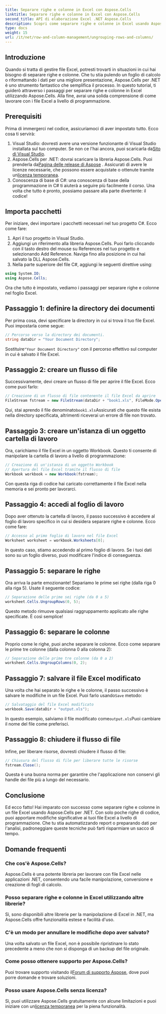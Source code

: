 ```yaml
---
title: Separare righe e colonne in Excel con Aspose.Cells
linktitle: Separare righe e colonne in Excel con Aspose.Cells
second_title: API di elaborazione Excel .NET Aspose.Cells
description: Scopri come separare righe e colonne in Excel usando Aspose.Cells per .NET con questa guida completa. Semplifica la manipolazione dei dati Excel.
type: docs
weight: 15
url: /it/net/row-and-column-management/ungrouping-rows-and-columns/
---
```

## Introduzione
Quando si tratta di gestire file Excel, potresti trovarti in situazioni in cui hai bisogno di separare righe e colonne. Che tu stia pulendo un foglio di calcolo o riformattando i dati per una migliore presentazione, Aspose.Cells per .NET è uno strumento fantastico che semplifica il processo. In questo tutorial, ti guiderò attraverso i passaggi per separare righe e colonne in Excel utilizzando Aspose.Cells. Alla fine, avrai una solida comprensione di come lavorare con i file Excel a livello di programmazione.
## Prerequisiti
Prima di immergerci nel codice, assicuriamoci di aver impostato tutto. Ecco cosa ti servirà:
1.  Visual Studio: dovresti avere una versione funzionante di Visual Studio installata sul tuo computer. Se non ce l'hai ancora, puoi scaricarla da[Sito di Visual Studio](https://visualstudio.microsoft.com/).
2. Aspose.Cells per .NET: dovrai scaricare la libreria Aspose.Cells. Puoi prenderla da[Pagina delle release di Aspose](https://releases.aspose.com/cells/net/) . Assicurati di avere le licenze necessarie, che possono essere acquistate o ottenute tramite un[licenza temporanea](https://purchase.aspose.com/temporary-license/).
3. Conoscenza di base di C#: una conoscenza di base della programmazione in C# ti aiuterà a seguire più facilmente il corso.
Una volta che tutto è pronto, possiamo passare alla parte divertente: il codice!
## Importa pacchetti
Per iniziare, devi importare i pacchetti necessari nel tuo progetto C#. Ecco come fare:
1. Apri il tuo progetto in Visual Studio.
2. Aggiungi un riferimento alla libreria Aspose.Cells. Puoi farlo cliccando con il tasto destro del mouse su References nel tuo progetto e selezionando Add Reference. Naviga fino alla posizione in cui hai salvato la DLL Aspose.Cells.
3. Nella parte superiore del file C#, aggiungi le seguenti direttive using:
```csharp
using System.IO;
using Aspose.Cells;
```
Ora che tutto è impostato, vediamo i passaggi per separare righe e colonne nel foglio Excel. 
## Passaggio 1: definire la directory dei documenti
Per prima cosa, devi specificare la directory in cui si trova il tuo file Excel. Puoi impostarla come segue:
```csharp
// Percorso verso la directory dei documenti.
string dataDir = "Your Document Directory";
```
 Sostituire`"Your Document Directory"` con il percorso effettivo sul computer in cui è salvato il file Excel. 
## Passaggio 2: creare un flusso di file
Successivamente, devi creare un flusso di file per aprire il file Excel. Ecco come puoi farlo:
```csharp
// Creazione di un flusso di file contenente il file Excel da aprire
FileStream fstream = new FileStream(dataDir + "book1.xls", FileMode.Open);
```
 Qui, stai aprendo il file denominato`book1.xls`Assicurati che questo file esista nella directory specificata, altrimenti riceverai un errore di file non trovato.
## Passaggio 3: creare un'istanza di un oggetto cartella di lavoro
Ora, carichiamo il file Excel in un oggetto Workbook. Questo ti consente di manipolare la cartella di lavoro a livello di programmazione:
```csharp
// Creazione di un'istanza di un oggetto Workbook
// Apertura del file Excel tramite il flusso di file
Workbook workbook = new Workbook(fstream);
```
Con questa riga di codice hai caricato correttamente il file Excel nella memoria e sei pronto per lavorarci.
## Passaggio 4: accedi al foglio di lavoro
Dopo aver ottenuto la cartella di lavoro, il passo successivo è accedere al foglio di lavoro specifico in cui si desidera separare righe e colonne. Ecco come fare:
```csharp
// Accesso al primo foglio di lavoro nel file Excel
Worksheet worksheet = workbook.Worksheets[0];
```
In questo caso, stiamo accedendo al primo foglio di lavoro. Se i tuoi dati sono su un foglio diverso, puoi modificare l'indice di conseguenza.
## Passaggio 5: separare le righe
Ora arriva la parte emozionante! Separiamo le prime sei righe (dalla riga 0 alla riga 5). Usate il seguente codice:
```csharp
// Separazione delle prime sei righe (da 0 a 5)
worksheet.Cells.UngroupRows(0, 5);
```
Questo metodo rimuove qualsiasi raggruppamento applicato alle righe specificate. È così semplice!
## Passaggio 6: separare le colonne
Proprio come le righe, puoi anche separare le colonne. Ecco come separare le prime tre colonne (dalla colonna 0 alla colonna 2):
```csharp
// Separazione delle prime tre colonne (da 0 a 2)
worksheet.Cells.UngroupColumns(0, 2);
```
## Passaggio 7: salvare il file Excel modificato
 Una volta che hai separato le righe e le colonne, il passo successivo è salvare le modifiche in un file Excel. Puoi farlo usando`Save` metodo:
```csharp
// Salvataggio del file Excel modificato
workbook.Save(dataDir + "output.xls");
```
 In questo esempio, salviamo il file modificato come`output.xls`Puoi cambiare il nome del file come preferisci.
## Passaggio 8: chiudere il flusso di file
Infine, per liberare risorse, dovresti chiudere il flusso di file:
```csharp
// Chiusura del flusso di file per liberare tutte le risorse
fstream.Close();
```
Questa è una buona norma per garantire che l'applicazione non conservi gli handle dei file più a lungo del necessario.
## Conclusione
Ed ecco fatto! Hai imparato con successo come separare righe e colonne in un file Excel usando Aspose.Cells per .NET. Con solo poche righe di codice, puoi apportare modifiche significative ai tuoi file Excel a livello di programmazione. Che tu stia automatizzando report o preparando dati per l'analisi, padroneggiare queste tecniche può farti risparmiare un sacco di tempo.
## Domande frequenti
### Che cos'è Aspose.Cells?
Aspose.Cells è una potente libreria per lavorare con file Excel nelle applicazioni .NET, consentendo una facile manipolazione, conversione e creazione di fogli di calcolo.
### Posso separare righe e colonne in Excel utilizzando altre librerie?
Sì, sono disponibili altre librerie per la manipolazione di Excel in .NET, ma Aspose.Cells offre funzionalità estese e facilità d'uso.
### C'è un modo per annullare le modifiche dopo aver salvato?
Una volta salvato un file Excel, non è possibile ripristinare lo stato precedente a meno che non si disponga di un backup del file originale.
### Come posso ottenere supporto per Aspose.Cells?
 Puoi trovare supporto visitando il[Forum di supporto Aspose](https://forum.aspose.com/c/cells/9), dove puoi porre domande e trovare soluzioni.
### Posso usare Aspose.Cells senza licenza?
Sì, puoi utilizzare Aspose.Cells gratuitamente con alcune limitazioni e puoi iniziare con un[licenza temporanea](https://purchase.aspose.com/temporary-license/) per la piena funzionalità.